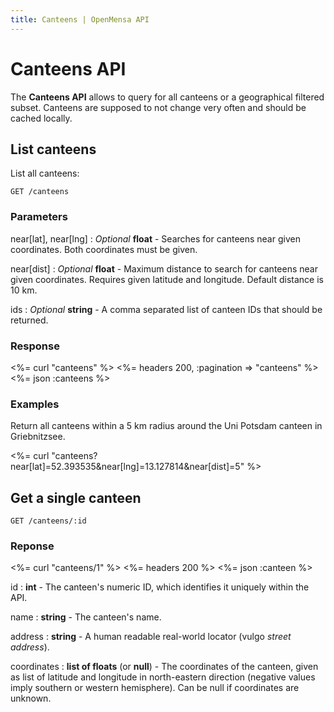```yaml
---
title: Canteens | OpenMensa API
---
```


# Canteens API

The **Canteens API** allows to query for all canteens or a geographical filtered subset. Canteens are supposed to not change very often and should be cached locally.

## List canteens

List all canteens:

	GET /canteens

### Parameters

near\[lat\], near\[lng\]
: _Optional_ **float** - Searches for canteens near given coordinates. Both coordinates must be given.

near\[dist\]
: _Optional_ **float** - Maximum distance to search for canteens near given coordinates. Requires given latitude and longitude. Default distance is 10 km.

ids
: _Optional_ **string** - A comma separated list of canteen IDs that should be returned.

### Response

<%= curl "canteens" %>
<%= headers 200, :pagination => "canteens" %>
<%= json :canteens %>

### Examples

Return all canteens within a 5 km radius around the Uni Potsdam canteen in Griebnitzsee.

<%= curl "canteens?near[lat]=52.393535&near[lng]=13.127814&near[dist]=5" %>

## Get a single canteen

	GET /canteens/:id

### Reponse

<%= curl "canteens/1" %>
<%= headers 200 %>
<%= json :canteen %>

id
: **int** - The canteen's numeric ID, which identifies it uniquely within the API.

name
: **string** - The canteen's name.

address
: **string** - A human readable real-world locator (vulgo _street address_).

coordinates
: **list of floats** (or **null**) - The coordinates of the canteen, given as list of latitude and longitude in north-eastern direction (negative values imply southern or western hemisphere). Can be null if coordinates are unknown.
